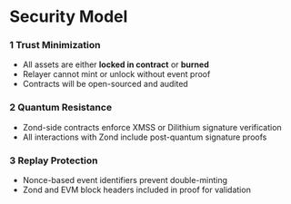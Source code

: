 # Security Model

### 1 Trust Minimization

- All assets are either **locked in contract** or **burned**
- Relayer cannot mint or unlock without event proof
- Contracts will be open-sourced and audited

### 2 Quantum Resistance

- Zond-side contracts enforce XMSS or Dilithium signature verification
- All interactions with Zond include post-quantum signature proofs

### 3 Replay Protection

- Nonce-based event identifiers prevent double-minting
- Zond and EVM block headers included in proof for validation